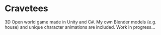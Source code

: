 # Cravetees
 3D Open world game made in Unity and C#. My own Blender models (e.g. house) and unique character animations are included. Work in progress...
